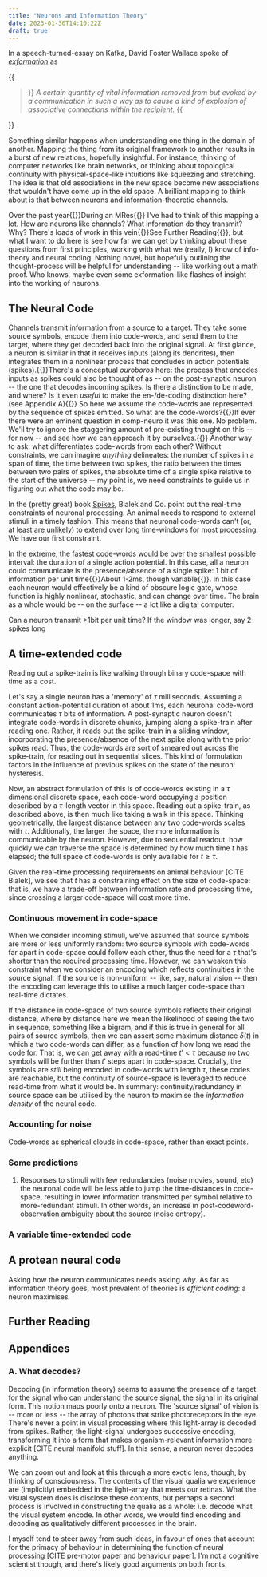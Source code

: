```yaml
---
title: "Neurons and Information Theory"
date: 2023-01-30T14:10:22Z
draft: true
---
```


In a speech-turned-essay on Kafka, David Foster Wallace spoke of [_exformation_](https://en.wiktionary.org/wiki/exformation) as

{{<blockquote>}}
_A certain quantity of vital information removed from but evoked by a communication in such a way as to cause a kind of explosion of associative connections within the recipient._
{{</blockquote>}}

Something similar happens when understanding one thing in the domain of another. Mapping the thing from its original framework to another results in a burst of new relations, hopefully insightful. For instance, thinking of computer networks like brain networks, or thinking about topological continuity with physical-space-like intuitions like squeezing and stretching. The idea is that old associations in the new space become new associations that wouldn't have come up in the old space. A brilliant mapping to think about is that between neurons and information-theoretic channels.

Over the past year{{<sidenote>}}During an MRes{{</sidenote>}} I've had to think of this mapping a lot. How are neurons like channels? What information do they transmit? Why? There's loads of work in this vein{{<sidenote>}}See Further Reading{{</sidenote>}}, but what I want to do here is see how far we can get by thinking about these questions from first principles, working with what we (really, I) know of info-theory and neural coding. Nothing novel, but hopefully outlining the thought-process will be helpful for understanding -- like working out a math proof. Who knows, maybe even some exformation-like flashes of insight into the working of neurons.

## The Neural Code
Channels transmit information from a source to a target. They take some source symbols, encode them into code-words, and send them to the target, where they get decoded back into the original signal. At first glance, a neuron is similar in that it receives inputs (along its dendrites), then integrates them in a nonlinear process that concludes in action potentials (spikes).{{<sidenote>}}There's a conceptual _ouroboros_ here: the process that encodes inputs as spikes could also be thought of as -- on the post-synaptic neuron -- the one that decodes incoming spikes. Is there a distinction to be made, and where? Is it even _useful_ to make the en-/de-coding distinction here? (see Appendix A){{</sidenote>}} So here we assume the code-words are represented by the sequence of spikes emitted. So what are the code-words?{{<sidenote>}}If ever there were an eminent question in comp-neuro it was this one. No problem. We'll try to ignore the staggering amount of pre-existing thought on this -- for now -- and see how we can approach it by ourselves.{{</sidenote>}} Another way to ask: what differentiates code-words from each other? Without constraints, we can imagine _anything_ delineates: the number of spikes in a span of time, the time between two spikes, the ratio between the times between two pairs of spikes, the absolute time of a single spike relative to the start of the universe -- my point is, we need constraints to guide us in figuring out what the code may be. 

In the (pretty great) book [Spikes](https://mitpress.mit.edu/9780262181747/spikes/), Bialek and Co. point out the real-time constraints of neuronal processing. An animal needs to respond to external stimuli in a timely fashion. This means that neuronal code-words can't (or, at least are unlikely) to extend over long time-windows for most processing. We have our first constraint.

In the extreme, the fastest code-words would be over the smallest possible interval: the duration of a single action potential. In this case, all a neuron could communicate is the presence/absence of a single spike: 1 bit of information per unit time{{<sidenote>}}About 1-2ms, though variable{{</sidenote>}}. In this case each neuron would effectively be a kind of obscure logic gate, whose function is highly nonlinear, stochastic, and can change over time. The brain as a whole would be -- on the surface -- a lot like a digital computer.

Can a neuron transmit >1bit per unit time? If the window was longer, say 2-spikes long

## A time-extended code
Reading out a spike-train is like walking through binary code-space with time as a cost.

Let's say a single neuron has a 'memory' of $\tau$ milliseconds. Assuming a constant action-potential duration of about 1ms, each neuronal code-word communicates $\tau$ bits of information. A post-synaptic neuron doesn't integrate code-words in discrete chunks, jumping along a spike-train after reading one. Rather, it reads out the spike-train in a sliding window, incorporating the presence/absence of the next spike along with the prior spikes read. Thus, the code-words are sort of smeared out across the spike-train, for reading out in sequential slices. This kind of formulation factors in the influence of previous spikes on the state of the neuron: hysteresis.

Now, an abstract formulation of this is of code-words existing in a $\tau$ dimensional discrete space, each code-word occupying a position described by a $\tau$-length vector in this space. Reading out a spike-train, as described above, is then much like taking a walk in this space. Thinking geometrically, the largest distance between any two code-words scales with $\tau$. Additionally, the larger the space, the more information is communicable by the neuron. However, due to sequential readout, how quickly we can traverse the space is determined by how much time $t$ has elapsed; the full space of code-words is only available for $t \geq \tau$.

Given the real-time processing requirements on animal behaviour [CITE Bialek], we see that $t$ has a constraining effect on the size of code-space: that is, we have a trade-off between information rate and processing time, since crossing a larger code-space will cost more time.

### Continuous movement in code-space
When we consider incoming stimuli, we've assumed that source symbols are more or less uniformly random: two source symbols with code-words far apart in code-space could follow each other, thus the need for a $\tau$ that's shorter than the required processing time. However, we can weaken this constraint when we consider an encoding which reflects continuities in the source signal. If the source is non-uniform -- like, say, natural vision -- then the encoding can leverage this to utilise a much larger code-space than real-time dictates.

If the distance in code-space of two source symbols reflects their original distance, where by distance here we mean the likelihood of seeing the two in sequence, something like a bigram, and if this is true in general for all pairs of source symbols, then we can assert some maximum distance $\delta(t)$ in which a two code-words can differ, as a function of how long we read the code for. That is, we can get away with a read-time $t' < \tau$ because no two symbols will be further than $t'$ steps apart in code-space. Crucially, the symbols are _still_ being encoded in code-words with length $\tau$, these codes are reachable, but the continuity of source-space is leveraged to reduce read-time from what it would be. In summary: continuity/redundancy in source space can be utilised by the neuron to maximise the _information density_ of the neural code. 

### Accounting for noise
Code-words as spherical clouds in code-space, rather than exact points.

### Some predictions
1. Responses to stimuli with few redundancies (noise movies, sound, etc) the neuronal code will be less able to jump the time-distances in code-space, resulting in lower information transmitted per symbol relative to more-redundant stimuli. In other words, an increase in post-codeword-observation ambiguity about the source (noise entropy). 

### A variable time-extended code

## A protean neural code

Asking how the neuron communicates needs asking _why_. As far as information theory goes, most prevalent of theories is _efficient coding_: a neuron maximises

## Further Reading

## Appendices
### A. What decodes?
Decoding (in information theory) seems to assume the presence of a target for the signal who can understand the source signal, the signal in its original form. This notion maps poorly onto a neuron. The 'source signal' of vision is -- more or less -- the array of photons that strike photoreceptors in the eye. There's never a point in visual processing where this light-array is decoded from spikes. Rather, the light-signal undergoes successive encoding, transforming it into a form that makes organism-relevant information more explicit [CITE neural manifold stuff]. In this sense, a neuron never decodes anything.

We can zoom out and look at this through a more exotic lens, though, by thinking of consciousness. The contents of the visual qualia we experience are (implicitly) embedded in the light-array that meets our retinas. What the visual system does is disclose these contents, but perhaps a second process is involved in constructing the qualia as a whole: i.e. decode what the visual system encode. In other words, we would find encoding and decoding as qualitatively different processes in the brain.

I myself tend to steer away from such ideas, in favour of ones that account for the primacy of behaviour in determining the function of neural processing [CITE pre-motor paper and behaviour paper]. I'm not a cognitive scientist though, and there's likely good arguments on both fronts.


